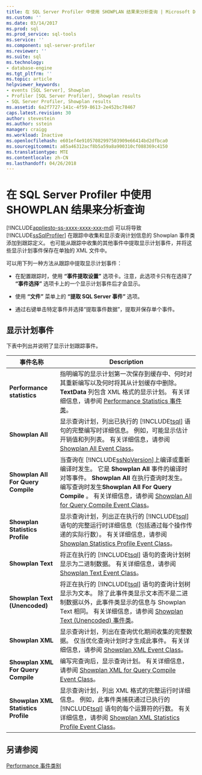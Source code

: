 ```yaml
---
title: 在 SQL Server Profiler 中使用 SHOWPLAN 结果来分析查询 | Microsoft Docs
ms.custom: ''
ms.date: 03/14/2017
ms.prod: sql
ms.prod_service: sql-tools
ms.service: ''
ms.component: sql-server-profiler
ms.reviewer: ''
ms.suite: sql
ms.technology:
- database-engine
ms.tgt_pltfrm: ''
ms.topic: article
helpviewer_keywords:
- events [SQL Server], Showplan
- Profiler [SQL Server Profiler], Showplan results
- SQL Server Profiler, Showplan results
ms.assetid: 6a2f7727-141c-4f59-8613-2e452bc78467
caps.latest.revision: 30
author: stevestein
ms.author: sstein
manager: craigg
ms.workload: Inactive
ms.openlocfilehash: e601ef4e91057082997503909e66414bd2dfbca0
ms.sourcegitcommit: a85a46312acf8b5a59a8a900310cf088369c4150
ms.translationtype: MTE
ms.contentlocale: zh-CN
ms.lasthandoff: 04/26/2018
---
```

# <a name="analyze-queries-with-showplan-results-in-sql-server-profiler"></a>在 SQL Server Profiler 中使用 SHOWPLAN 结果来分析查询
[!INCLUDE[appliesto-ss-xxxx-xxxx-xxx-md](../../includes/appliesto-ss-xxxx-xxxx-xxx-md.md)]
  可以将导致 [!INCLUDE[ssSqlProfiler](../../includes/sssqlprofiler-md.md)] 在跟踪中收集和显示查询计划信息的 Showplan 事件类添加到跟踪定义。 也可能从跟踪中收集的其他事件中提取显示计划事件，并将这些显示计划事件保存在单独的 XML 文件中。  
  
 可以用下列一种方法从跟踪中提取显示计划事件：  
  
-   在配置跟踪时，使用 **“事件提取设置”** 选项卡。注意，此选项卡只有在选择了 **“事件选择”** 选项卡上的一个显示计划事件后才会显示。  
  
-   使用 **“文件”** 菜单上的 **“提取 SQL Server 事件”** 选项。  
  
-   通过右键单击特定事件并选择“提取事件数据”，提取并保存单个事件。  
  
## <a name="showplan-events"></a>显示计划事件  
 下表中列出并说明了显示计划跟踪事件。  
  
|事件名称|Description|  
|----------------|-----------------|  
|**Performance statistics**|指明编写的显示计划第一次保存到缓存中、何时对其重新编写以及何时将其从计划缓存中删除。 **TextData** 列包含 XML 格式的显示计划。 有关详细信息，请参阅 [Performance Statistics 事件类](../../relational-databases/event-classes/performance-statistics-event-class.md)。|  
|**Showplan All**|显示查询计划，列出已执行的 [!INCLUDE[tsql](../../includes/tsql-md.md)] 语句的完整编写时详细信息。 例如，可能显示估计开销值和列列表。 有关详细信息，请参阅 [Showplan All Event Class](../../relational-databases/event-classes/showplan-all-event-class.md)。|  
|**Showplan All For Query Compile**|当查询在 [!INCLUDE[ssNoVersion](../../includes/ssnoversion-md.md)]上编译或重新编译时发生。 它是 **Showplan All** 事件的编译时对等事件。 **Showplan All** 在执行查询时发生。 编写查询时发生**Showplan All For Query Compile** 。 有关详细信息，请参阅 [Showplan All for Query Compile Event Class](../../relational-databases/event-classes/showplan-all-for-query-compile-event-class.md)。|  
|**Showplan Statistics Profile**|显示查询计划，列出正在执行的 [!INCLUDE[tsql](../../includes/tsql-md.md)] 语句的完整运行时详细信息（包括通过每个操作传递的实际行数）。 有关详细信息，请参阅 [Showplan Statistics Profile Event Class](../../relational-databases/event-classes/showplan-statistics-profile-event-class.md)。|  
|**Showplan Text**|将正在执行的 [!INCLUDE[tsql](../../includes/tsql-md.md)] 语句的查询计划树显示为二进制数据。 有关详细信息，请参阅 [Showplan Text Event Class](../../relational-databases/event-classes/showplan-text-event-class.md)。|  
|**Showplan Text (Unencoded)**|将正在执行的 [!INCLUDE[tsql](../../includes/tsql-md.md)] 语句的查询计划树显示为文本。 除了此事件类显示文本而不是二进制数据以外，此事件类显示的信息与 Showplan Text 相同。 有关详细信息，请参阅 [Showplan Text (Unencoded) 事件类](../../relational-databases/event-classes/showplan-text-unencoded-event-class.md)。|  
|**Showplan XML**|显示查询计划，列出在查询优化期间收集的完整数据。 仅当优化查询计划时才生成此事件。 有关详细信息，请参阅 [Showplan XML Event Class](../../relational-databases/event-classes/showplan-xml-event-class.md)。|  
|**Showplan XML For Query Compile**|编写完查询后，显示查询计划。 有关详细信息，请参阅 [Showplan XML for Query Compile Event Class](../../relational-databases/event-classes/showplan-xml-for-query-compile-event-class.md)。|  
|**Showplan XML Statistics Profile**|显示查询计划，列出 XML 格式的完整运行时详细信息。 例如，此事件类捕获通过已执行的 [!INCLUDE[tsql](../../includes/tsql-md.md)] 语句的每个运算符的行数。 有关详细信息，请参阅 [Showplan XML Statistics Profile Event Class](../../relational-databases/event-classes/showplan-xml-statistics-profile-event-class.md)。|  
  
## <a name="see-also"></a>另请参阅  
 [Performance 事件类别](../../relational-databases/event-classes/performance-event-category.md)  
  
  
